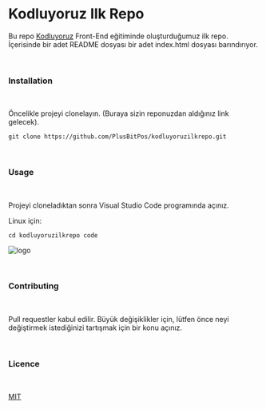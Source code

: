 # Kodluyoruz Ilk Repo 

Bu repo <a href="https://www.kodluyoruz.org/" target="_blank">Kodluyoruz</a> Front-End eğitiminde oluşturduğumuz ilk repo. İçerisinde bir adet README dosyası bir adet index.html dosyası barındırıyor.

<br><h3>Installation</h3><br>

Öncelikle projeyi clonelayın. (Buraya sizin reponuzdan aldığınız link gelecek).

`git clone https://github.com/PlusBitPos/kodluyoruzilkrepo.git`

<br><h3>Usage</h3><br>

Projeyi cloneladıktan sonra Visual Studio Code programında açınız.

Linux için:

`cd kodluyoruzilkrepo code`

![logo](https://cdn.sanity.io/images/9kdepi1d/production/65c832d202a503b15d99e628f4313782f3ef50db-300x62.png)

<br><h3>Contributing</h3><br>

Pull requestler kabul edilir. Büyük değişiklikler için, lütfen önce neyi değiştirmek istediğinizi tartışmak için bir konu açınız.

<br><h3>Licence</h3><br>

<a href="https://opensource.org/licenses/MIT" target="_blank">MIT</a>